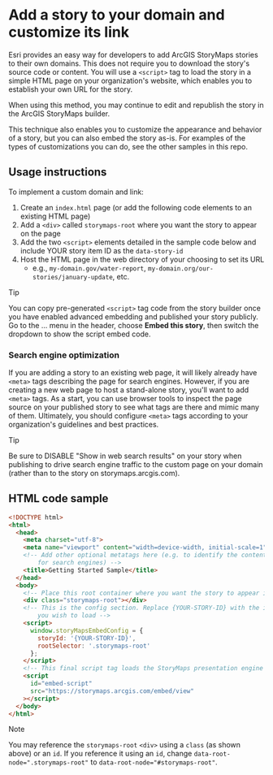 # Add a story to your domain and customize its link

Esri provides an easy way for developers to add ArcGIS StoryMaps stories to their own domains. This does not require you to download the story's source code or content. You will use a `<script>` tag to load the story in a simple HTML page on your organization's website, which enables you to establish your own URL for the story.

When using this method, you may continue to edit and republish the story in the ArcGIS StoryMaps builder.

This technique also enables you to customize the appearance and behavior of a story, but you can also embed the story as-is. For examples of the types of customizations you can do, see the other samples in this repo.

## Usage instructions

To implement a custom domain and link:

1. Create an `index.html` page (or add the following code elements to an existing HTML page)
1. Add a `<div>` called `storymaps-root` where you want the story to appear on the page
1. Add the two `<script>` elements detailed in the sample code below and include YOUR story item ID as the `data-story-id`
1. Host the HTML page in the web directory of your choosing to set its URL
    - e.g., `my-domain.gov/water-report`, `my-domain.org/our-stories/january-update`, etc.

> [!TIP]
> You can copy pre-generated `<script>` tag code from the story builder once you have enabled advanced embedding and published your story publicly. Go to the ... menu in the header, choose **Embed this story**, then switch the dropdown to show the script embed code.

### Search engine optimization
If you are adding a story to an existing web page, it will likely already have `<meta>` tags describing the page for search engines. However, if you are creating a new web page to host a stand-alone story, you'll want to add `<meta>` tags. As a start, you can use browser tools to inspect the page source on your published story to see what tags are there and mimic many of them. Ultimately, you should configure `<meta>` tags according to your organization's guidelines and best practices.

> [!TIP]
> Be sure to DISABLE "Show in web search results" on your story when publishing to drive search engine traffic to the custom page on your domain (rather than to the story on storymaps.arcgis.com).
  

## HTML code sample
```html
<!DOCTYPE html>
<html>
  <head>
    <meta charset="utf-8">
    <meta name="viewport" content="width=device-width, initial-scale=1">
    <!-- Add other optional metatags here (e.g. to identify the content of this page 
        for search engines) -->
    <title>Getting Started Sample</title>
  </head>
  <body>
    <!-- Place this root container where you want the story to appear in the page -->
    <div class="storymaps-root"></div>
    <!-- This is the config section. Replace {YOUR-STORY-ID} with the itemID of the 
        you wish to load -->
    <script>
      window.storyMapsEmbedConfig = {
        storyId: '{YOUR-STORY-ID}',
        rootSelector: '.storymaps-root'
      };
    </script>
    <!-- This final script tag loads the StoryMaps presentation engine  -->
    <script
      id="embed-script"
      src="https://storymaps.arcgis.com/embed/view"
    ></script>
  </body>
</html>
```

> [!NOTE]
> You may reference the `storymaps-root` `<div>` using a `class` (as shown above) or an `id`. If you reference it using an `id`, change `data-root-node=".storymaps-root"` to `data-root-node="#storymaps-root"`.

